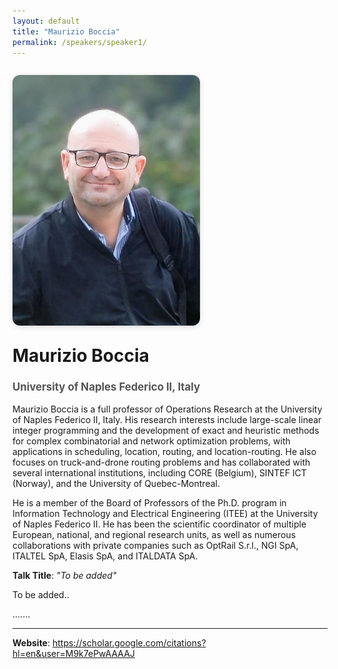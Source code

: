 ```yaml
---
layout: default
title: "Maurizio Boccia"
permalink: /speakers/speaker1/
---
```


<style>
.speaker-container {
  display: flex;
  flex-wrap: wrap;
  gap: 2em;
  align-items: flex-start;
  margin: 2em 0;
}

.speaker-image {
  flex: 1 1 300px;
  max-width: 300px;
}

.speaker-image img {
  width: 100%;
  border-radius: 12px;
  box-shadow: 0 2px 8px rgba(0,0,0,0.15);
}

.speaker-details {
  flex: 2 1 500px;
}

.speaker-details h1 {
  margin-top: 0;
}

.speaker-details h2 {
  font-size: 1.2em;
  color: #555;
  margin-bottom: 1em;
}

@media (max-width: 768px) {
  .speaker-container {
    flex-direction: column;
    align-items: center;
  }

  .speaker-details {
    text-align: center;
  }
}
</style>

<div class="speaker-container">

  <div class="speaker-image">
    <img src="/assets/images/MBoccia2.jpeg" alt="Maurizio Boccia">
  </div>

<div class="speaker-details">
  <h1>Maurizio Boccia</h1>
  <h2>University of Naples Federico II, Italy</h2>
  
Maurizio Boccia is a full professor of Operations Research at the University of Naples Federico II, Italy. His research interests include large-scale linear integer programming and the development of exact and heuristic methods for complex combinatorial and network optimization problems, with applications in scheduling, location, routing, and location-routing. He also focuses on truck-and-drone routing problems and has collaborated with several international institutions, including CORE (Belgium), SINTEF ICT (Norway), and the University of Quebec-Montreal. 

He is a member of the Board of Professors of the Ph.D. program in Information Technology and Electrical Engineering (ITEE) at the University of Naples Federico II. He has been the scientific coordinator of multiple European, national, and regional research units, as well as numerous collaborations with private companies such as OptRail S.r.l., NGI SpA, ITALTEL SpA, Elasis SpA, and ITALDATA SpA.

  
  <p><strong>Talk Title</strong>: <em>"To be added"</em></p>

  <p>To be added..</p>

  <p>.......</p>

  <hr>

  <p><strong>Website</strong>: <a href="Maurizio Boccia Google Scholar Profile">https://scholar.google.com/citations?hl=en&user=M9k7ePwAAAAJ</a></p>
</div>

</div>



